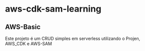 # aws-cdk-sam-learning

## AWS-Basic
Este projeto é um CRUD simples em serverless utilizando o Projen, AWS_CDK e AWS-SAM